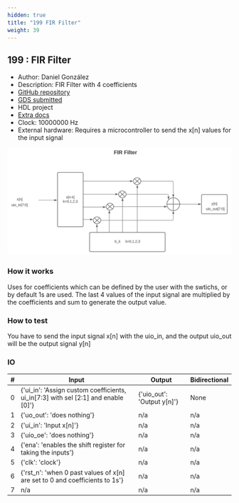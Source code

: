 ```yaml
---
hidden: true
title: "199 FIR Filter"
weight: 39
---
```


## 199 : FIR Filter

* Author: Daniel González
* Description: FIR Filter with 4 coefficients
* [GitHub repository](https://github.com/DanielG1010/verilog-template)
* [GDS submitted](https://github.com/DanielG1010/verilog-template/actions/runs/6062458312)
* HDL project
* [Extra docs](https://github.com/DanielG1010/verilog-template)
* Clock: 10000000 Hz
* External hardware: Requires a microcontroller to send the x[n] values for the input signal

![picture](images/picture.png)

### How it works

Uses for coefficients which can be defined by the user with the swtichs, or by default 1s are used. The last 4 values of the input signal are multiplied by the coefficients and sum to generate the output value.


### How to test

You have to send the input signal x[n] with the uio_in, and the output uio_out will be the output signal y[n]


### IO

| # | Input        | Output       | Bidirectional      |
|---|--------------|--------------| -------------------|
| 0 | {'ui_in': 'Assign custom coefficients, ui_in[7:3] with sel [2:1] and enable [0]'}  | {'uio_out': 'Output y[n]'} | None |
| 1 | {'uo_out': 'does nothing'}  | n/a | n/a |
| 2 | {'ui_in': 'Input x[n]'}  | n/a | n/a |
| 3 | {'uio_oe': 'does nothing'}  | n/a | n/a |
| 4 | {'ena': 'enables the shift register for taking the inputs'}  | n/a | n/a |
| 5 | {'clk': 'clock'}  | n/a | n/a |
| 6 | {'rst_n': 'when 0 past values of x[n] are set to 0 and coefficients to 1s'}  | n/a | n/a |
| 7 | n/a  | n/a | n/a |
